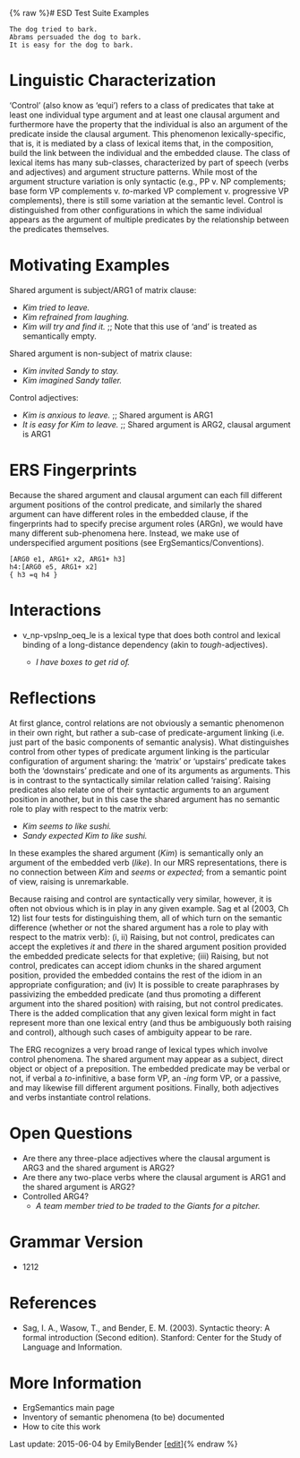 {% raw %}# ESD Test Suite Examples

    The dog tried to bark.
    Abrams persuaded the dog to bark.
    It is easy for the dog to bark.

# Linguistic Characterization

‘Control’ (also know as ‘equi’) refers to a class of predicates that
take at least one individual type argument and at least one clausal
argument and furthermore have the property that the individual is also
an argument of the predicate inside the clausal argument. This
phenomenon lexically-specific, that is, it is mediated by a class of
lexical items that, in the composition, build the link between the
individual and the embedded clause. The class of lexical items has many
sub-classes, characterized by part of speech (verbs and adjectives) and
argument structure patterns. While most of the argument structure
variation is only syntactic (e.g., PP v. NP complements; base form VP
complements v. *to*-marked VP complement v. progressive VP complements),
there is still some variation at the semantic level. Control is
distinguished from other configurations in which the same individual
appears as the argument of multiple predicates by the relationship
between the predicates themselves.

# Motivating Examples

Shared argument is subject/ARG1 of matrix clause:

- *Kim tried to leave.*
- *Kim refrained from laughing.*
- *Kim will try and find it.* ;; Note that this use of ‘and’ is
treated as semantically empty.

Shared argument is non-subject of matrix clause:

- *Kim invited Sandy to stay.*
- *Kim imagined Sandy taller.*

Control adjectives:

- *Kim is anxious to leave.* ;; Shared argument is ARG1
- *It is easy for Kim to leave.* ;; Shared argument is ARG2, clausal
argument is ARG1

# ERS Fingerprints

Because the shared argument and clausal argument can each fill different
argument positions of the control predicate, and similarly the shared
argument can have different roles in the embedded clause, if the
fingerprints had to specify precise argument roles (ARGn), we would have
many different sub-phenomena here. Instead, we make use of
underspecified argument positions (see
ErgSemantics/Conventions).

    [ARG0 e1, ARG1+ x2, ARG1+ h3]
    h4:[ARG0 e5, ARG1+ x2]
    { h3 =q h4 }

# Interactions

- v\_np-vpslnp\_oeq\_le is a lexical type that does both control and
lexical binding of a long-distance dependency (akin to
*tough*-adjectives).
  
  - *I have boxes to get rid of.*

# Reflections

At first glance, control relations are not obviously a semantic
phenomenon in their own right, but rather a sub-case of
predicate-argument linking (i.e. just part of the basic components of
semantic analysis). What distinguishes control from other types of
predicate argument linking is the particular configuration of argument
sharing: the ‘matrix’ or ‘upstairs’ predicate takes both the
‘downstairs’ predicate and one of its arguments as arguments. This is in
contrast to the syntactically similar relation called ‘raising’. Raising
predicates also relate one of their syntactic arguments to an argument
position in another, but in this case the shared argument has no
semantic role to play with respect to the matrix verb:

- *Kim seems to like sushi.*
- *Sandy expected Kim to like sushi.*

In these examples the shared argument (*Kim*) is semantically only an
argument of the embedded verb (*like*). In our MRS representations,
there is no connection between *Kim* and *seems* or *expected*; from a
semantic point of view, raising is unremarkable.

Because raising and control are syntactically very similar, however, it
is often not obvious which is in play in any given example. Sag et al
(2003, Ch 12) list four tests for distinguishing them, all of which turn
on the semantic difference (whether or not the shared argument has a
role to play with respect to the matrix verb): (i, ii) Raising, but not
control, predicates can accept the expletives *it* and *there* in the
shared argument position provided the embedded predicate selects for
that expletive; (iii) Raising, but not control, predicates can accept
idiom chunks in the shared argument position, provided the embedded
contains the rest of the idiom in an appropriate configuration; and (iv)
It is possible to create paraphrases by passivizing the embedded
predicate (and thus promoting a different argument into the shared
position) with raising, but not control predicates. There is the added
complication that any given lexical form might in fact represent more
than one lexical entry (and thus be ambiguously both raising and
control), although such cases of ambiguity appear to be rare.

The ERG recognizes a very broad range of lexical types which involve
control phenomena. The shared argument may appear as a subject, direct
object or object of a preposition. The embedded predicate may be verbal
or not, if verbal a *to*-infinitive, a base form VP, an *-ing* form VP,
or a passive, and may likewise fill different argument positions.
Finally, both adjectives and verbs instantiate control relations.

# Open Questions

- Are there any three-place adjectives where the clausal argument is
ARG3 and the shared argument is ARG2?
- Are there any two-place verbs where the clausal argument is ARG1 and
the shared argument is ARG2?
- Controlled ARG4?
  - *A team member tried to be traded to the Giants for a pitcher.*

# Grammar Version

- 1212

# References

- Sag, I. A., Wasow, T., and Bender, E. M. (2003). Syntactic theory: A
formal introduction (Second edition). Stanford: Center for the Study
of Language and Information.

# More Information

- ErgSemantics main page
- Inventory of semantic phenomena (to be)
documented
- How to cite this work

Last update: 2015-06-04 by EmilyBender [[edit](https://github.com/delph-in/docs/wiki/ErgSemantics_ControlRelations/_edit)]{% endraw %}